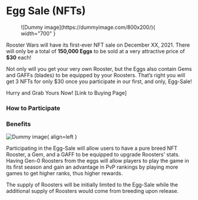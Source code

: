 # Egg Sale (NFTs)

<figure markdown> <!-- EGGS -->
  ![Dummy image](https://dummyimage.com/800x200/){ width="700" }
</figure>

Rooster Wars will have its first-ever NFT sale on December XX, 2021. There will only be a total of **150,000 Eggs** to be sold at a very attractive price of **$30** each!

Not only will you get your very own Rooster, but the Eggs also contain Gems and GAFFs (blades) to be equipped by your Roosters. That’s right you will get 3 NFTs for only $30 once you participate in our first, and only, Egg-Sale!

Hurry and Grab Yours Now! \[Link to Buying Page]

### How to Participate

### Benefits

<!-- Single Egg -->

![Dummy image](https://dummyimage.com/200x120/){ align=left }

Participating in the Egg-Sale will allow users to have a pure breed NFT Rooster, a Gem, and a GAFF to be equipped to upgrade Roosters' stats. Having Gen-0 Roosters from the eggs will allow players to play the game in its first season and gain an advantage in PvP rankings by playing more games to get higher ranks, thus higher rewards.

The supply of Roosters will be initially limited to the Egg-Sale while the additional supply of Roosters would come from breeding upon release.
